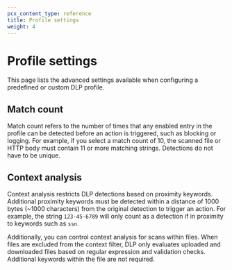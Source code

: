 ```yaml
---
pcx_content_type: reference
title: Profile settings
weight: 4
---
```


# Profile settings

This page lists the advanced settings available when configuring a predefined or custom DLP profile.

## Match count

Match count refers to the number of times that any enabled entry in the profile can be detected before an action is triggered, such as blocking or logging. For example, if you select a match count of 10, the scanned file or HTTP body must contain 11 or more matching strings. Detections do not have to be unique.

## Context analysis

Context analysis restricts DLP detections based on proximity keywords. Additional proximity keywords must be detected within a distance of 1000 bytes (~1000 characters) from the original detection to trigger an action. For example, the string `123-45-6789` will only count as a detection if in proximity to keywords such as `ssn`.

Additionally, you can control context analysis for scans within files. When files are excluded from the context filter, DLP only evaluates uploaded and downloaded files based on regular expression and validation checks. Additional keywords within the file are not required.
